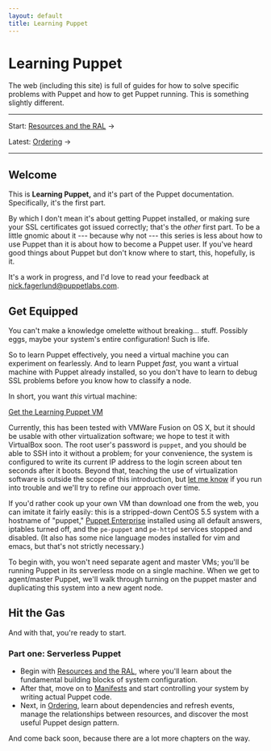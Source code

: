 ```yaml
---
layout: default
title: Learning Puppet
---
```


Learning Puppet
===============

The web (including this site) is full of guides for how to solve specific problems with Puppet and how to get Puppet running. This is something slightly different. 

* * * 

Start: [Resources and the RAL][ral] &rarr;

Latest: [Ordering][] &rarr;

* * * 

[learningvm]: http://info.puppetlabs.com/learning-puppet-vm.html
<!-- Chapters: -->
[ral]: ./ral.html
[Manifests]: ./manifests.html
[Ordering]: ./ordering.html

Welcome
-------

This is **Learning Puppet,** and it's part of the Puppet documentation. Specifically, it's the first part. 

By which I don't mean it's about getting Puppet installed, or making sure your SSL certificates got issued correctly; that's the _other_ first part. To be a little gnomic about it --- because why not --- this series is less about how to use Puppet than it is about how to become a Puppet user. If you've heard good things about Puppet but don't know where to start, this, hopefully, is it.

It's a work in progress, and I'd love to read your feedback at <nick.fagerlund@puppetlabs.com>.

Get Equipped
------------

You can't make a knowledge omelette without breaking... stuff. Possibly eggs, maybe your system's entire configuration! Such is life.

So to learn Puppet effectively, you need a virtual machine you can experiment on fearlessly. And to learn Puppet _fast,_ you want a virtual machine with Puppet already installed, so you don't have to learn to debug SSL problems before you know how to classify a node. 

In short, you want _this_ virtual machine:

<a href="http://info.puppetlabs.com/learning-puppet-vm" class="btn">Get the Learning Puppet VM</a>

Currently, this has been tested with VMWare Fusion on OS X, but it should be usable with other virtualization software; we hope to test it with VirtualBox soon. The root user's password is `puppet`, and you should be able to SSH into it without a problem; for your convenience, the system is configured to write its current IP address to the login screen about ten seconds after it boots. Beyond that, teaching the use of virtualization software is outside the scope of this introduction, but [let me know](mailto:nick.fagerlund@puppetlabs.com) if you run into trouble and we'll try to refine our approach over time.

If you'd rather cook up your own VM than download one from the web, you can imitate it fairly easily: this is a stripped-down CentOS 5.5 system with a hostname of "puppet," [Puppet Enterprise](http://info.puppetlabs.com/puppet-enterprise) installed using all default answers, iptables turned off, and the `pe-puppet` and `pe-httpd` services stopped and disabled. (It also has some nice language modes installed for vim and emacs, but that's not strictly necessary.)

To begin with, you won't need separate agent and master VMs; you'll be running Puppet in its serverless mode on a single machine. When we get to agent/master Puppet, we'll walk through turning on the puppet master and duplicating this system into a new agent node. 

Hit the Gas
-----------

And with that, you're ready to start. 

### Part one: Serverless Puppet

* Begin with [Resources and the RAL][ral], where you'll learn about the fundamental building blocks of system configuration. 
* After that, move on to [Manifests][] and start controlling your system by writing actual Puppet code. 
* Next, in [Ordering][], learn about dependencies and refresh events, manage the relationships between resources, and discover the most useful Puppet design pattern.

And come back soon, because there are a lot more chapters on the way.